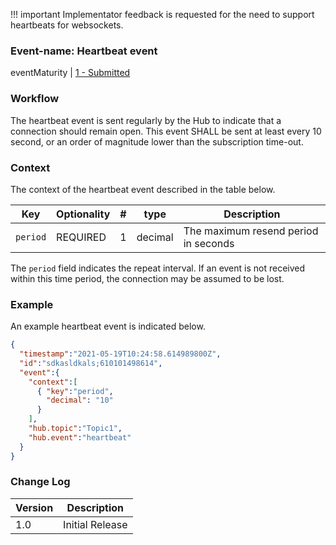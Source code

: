 !!! important Implementator feedback is requested for the need to support heartbeats for websockets.

### Event-name: Heartbeat event

eventMaturity | [1 - Submitted](3-1-2-eventmaturitymodel.html)

### Workflow

The heartbeat event is sent regularly by the Hub to indicate that a connection should remain open.  This event SHALL be sent at least every 10 second, or an order of magnitude lower than the subscription time-out.

### Context
The context of the heartbeat event described in the table below.

| Key | Optionality | # | type | Description
| --- | --- | --- | --- | ---
| `period` | REQUIRED | 1 | decimal | The maximum resend period in seconds

The `period` field indicates the repeat interval. If an event is not received within this time period, the connection may be assumed to be lost.

### Example

An example heartbeat event is indicated below.

````json
{
  "timestamp":"2021-05-19T10:24:58.614989800Z",
  "id":"sdkasldkals;610101498614",
  "event":{
    "context":[
      { "key":"period",
        "decimal": "10"
      }
    ],
    "hub.topic":"Topic1",
    "hub.event":"heartbeat"
  }
}
````

### Change Log

Version | Description
---- | ----
1.0 | Initial Release
